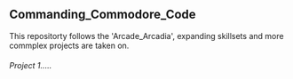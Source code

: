 ## Commanding_Commodore_Code
This repositorty follows the 'Arcade_Arcadia', expanding skillsets and more commplex projects are taken on. 
###### Project 1.....

